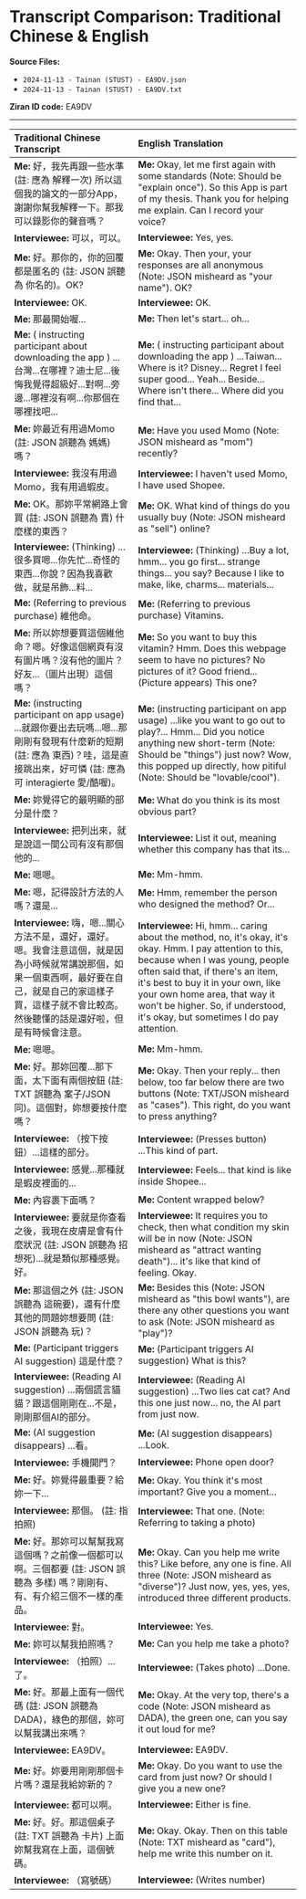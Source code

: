 # Transcript Comparison: Traditional Chinese & English

**Source Files:**
*   `2024-11-13 - Tainan (STUST) - EA9DV.json`
*   `2024-11-13 - Tainan (STUST) - EA9DV.txt`

**Ziran ID code:** EA9DV

------------------------------------------------------------------------

| Traditional Chinese Transcript                                                                                                                            | English Translation                                                                                                                                                                     |
| :---------------------------------------------------------------------------------------------------------------------------------------------------------- | :-------------------------------------------------------------------------------------------------------------------------------------------------------------------------------------- |
| **Me:** 好，我先再跟一些水準 (註: 應為 解釋一次) 所以這個我的論文的一部分App，謝謝你幫我解釋一下。那我可以錄影你的聲音嗎？                                      | **Me:** Okay, let me first again with some standards (Note: Should be "explain once"). So this App is part of my thesis. Thank you for helping me explain. Can I record your voice?       |
| **Interviewee:** 可以，可以。                                                                                                                                 | **Interviewee:** Yes, yes.                                                                                                                                                            |
| **Me:** 好。那你的，你的回覆都是匿名的 (註: JSON 誤聽為 你名的)。OK?                                                                                          | **Me:** Okay. Then your, your responses are all anonymous (Note: JSON misheard as "your name"). OK?                                                                                   |
| **Interviewee:** OK.                                                                                                                                      | **Interviewee:** OK.                                                                                                                                                                  |
| **Me:** 那最開始喔...                                                                                                                                       | **Me:** Then let's start... oh...                                                                                                                                                       |
| **Me:** ( instructing participant about downloading the app ) ...台灣...在哪裡？迪士尼...後悔我覺得超級好...對啊...旁邊...哪裡沒有啊...你那個在哪裡找吧... | **Me:** ( instructing participant about downloading the app ) ...Taiwan... Where is it? Disney... Regret I feel super good... Yeah... Beside... Where isn't there... Where did you find that... |
| **Me:** 妳最近有用過Momo (註: JSON 誤聽為 媽媽) 嗎？                                                                                                          | **Me:** Have you used Momo (Note: JSON misheard as "mom") recently?                                                                                                                     |
| **Interviewee:** 我沒有用過Momo，我有用過蝦皮。                                                                                                               | **Interviewee:** I haven't used Momo, I have used Shopee.                                                                                                                              |
| **Me:** OK。那妳平常網路上會買 (註: JSON 誤聽為 賣) 什麼樣的東西？                                                                                          | **Me:** OK. What kind of things do you usually buy (Note: JSON misheard as "sell") online?                                                                                             |
| **Interviewee:** (Thinking) ...很多買嗯...你先忙...奇怪的東西...你說？因為我喜歡做，就是吊飾...料...                                                        | **Interviewee:** (Thinking) ...Buy a lot, hmm... you go first... strange things... you say? Because I like to make, like, charms... materials...                                     |
| **Me:** (Referring to previous purchase) 維他命。                                                                                                           | **Me:** (Referring to previous purchase) Vitamins.                                                                                                                                    |
| **Me:** 所以妳想要買這個維他命？嗯。好像這個網頁有沒有圖片嗎？沒有他的圖片？好友...（圖片出現）這個嗎？                                                        | **Me:** So you want to buy this vitamin? Hmm. Does this webpage seem to have no pictures? No pictures of it? Good friend... (Picture appears) This one?                             |
| **Me:** (instructing participant on app usage) ...就跟你要出去玩嗎...嗯...那剛剛有發現有什麼新的短期 (註: 應為 東西)？哇，這是直接跳出來，好可憐 (註: 應為 可 interagierte 愛/酷喔)。 | **Me:** (instructing participant on app usage) ...like you want to go out to play?... Hmm... Did you notice anything new short-term (Note: Should be "things") just now? Wow, this popped up directly, how pitiful (Note: Should be "lovable/cool"). |
| **Me:** 妳覺得它的最明顯的部分是什麼？                                                                                                                    | **Me:** What do you think is its most obvious part?                                                                                                                                   |
| **Interviewee:** 把列出來，就是說這一間公司有沒有那個他的...                                                                                                   | **Interviewee:** List it out, meaning whether this company has that its...                                                                                                            |
| **Me:** 嗯嗯。                                                                                                                                              | **Me:** Mm-hmm.                                                                                                                                                                       |
| **Me:** 嗯，記得設計方法的人嗎？還是...                                                                                                                     | **Me:** Hmm, remember the person who designed the method? Or...                                                                                                                       |
| **Interviewee:** 嗨，嗯...關心方法不是，還好，還好。嗯。我會注意這個，就是因為小時候就常講說那個，如果一個東西啊，最好要在自己，就是自己的家這樣子買，這樣子就不會比較高。然後聽懂的話是還好啦，但是有時候會注意。 | **Interviewee:** Hi, hmm... caring about the method, no, it's okay, it's okay. Hmm. I pay attention to this, because when I was young, people often said that, if there's an item, it's best to buy it in your own, like your own home area, that way it won't be higher. So, if understood, it's okay, but sometimes I do pay attention. |
| **Me:** 嗯嗯。                                                                                                                                              | **Me:** Mm-hmm.                                                                                                                                                                       |
| **Me:** 好。那妳回覆...那下面，太下面有兩個按鈕 (註: TXT 誤聽為 案子/JSON 同)。這個對，妳想要按什麼嗎？                                                       | **Me:** Okay. Then your reply... then below, too far below there are two buttons (Note: TXT/JSON misheard as "cases"). This right, do you want to press anything?                  |
| **Interviewee:** （按下按鈕）...這樣的部分。                                                                                                                | **Interviewee:** (Presses button) ...This kind of part.                                                                                                                               |
| **Interviewee:** 感覺...那種就是蝦皮裡面的...                                                                                                               | **Interviewee:** Feels... that kind is like inside Shopee...                                                                                                                          |
| **Me:** 內容裹下面嗎？                                                                                                                                      | **Me:** Content wrapped below?                                                                                                                                                        |
| **Interviewee:** 要就是你查看之後，我現在皮膚是會有什麼狀況 (註: JSON 誤聽為 招想死)...就是類似那種感覺。好。                                                  | **Interviewee:** It requires you to check, then what condition my skin will be in now (Note: JSON misheard as "attract wanting death")... it's like that kind of feeling. Okay.          |
| **Me:** 那這個之外 (註: JSON 誤聽為 這碗要)，還有什麼其他的問題妳想要問 (註: JSON 誤聽為 玩)？                                                                | **Me:** Besides this (Note: JSON misheard as "this bowl wants"), are there any other questions you want to ask (Note: JSON misheard as "play")?                                  |
| **Me:** (Participant triggers AI suggestion) 這是什麼？                                                                                                     | **Me:** (Participant triggers AI suggestion) What is this?                                                                                                                            |
| **Interviewee:** (Reading AI suggestion) ...兩個謊言貓貓？跟這個剛剛在...不是，剛剛那個AI的部分。                                                            | **Interviewee:** (Reading AI suggestion) ...Two lies cat cat? And this one just now... no, the AI part from just now.                                                               |
| **Me:** (AI suggestion disappears) ...看。                                                                                                                  | **Me:** (AI suggestion disappears) ...Look.                                                                                                                                           |
| **Interviewee:** 手機開門？                                                                                                                                   | **Interviewee:** Phone open door?                                                                                                                                                     |
| **Me:** 好。妳覺得最重要？給妳一下...                                                                                                                       | **Me:** Okay. You think it's most important? Give you a moment...                                                                                                                   |
| **Interviewee:** 那個。 (註: 指拍照)                                                                                                                          | **Interviewee:** That one. (Note: Referring to taking a photo)                                                                                                                      |
| **Me:** 好。那妳可以幫幫我寫這個嗎？之前像一個都可以啊。三個都要 (註: JSON 誤聽為 多樣) 嗎？剛剛有、有、有介紹三個不一樣的產品。                                  | **Me:** Okay. Can you help me write this? Like before, any one is fine. All three (Note: JSON misheard as "diverse")? Just now, yes, yes, yes, introduced three different products.      |
| **Interviewee:** 對。                                                                                                                                         | **Interviewee:** Yes.                                                                                                                                                                 |
| **Me:** 妳可以幫我拍照嗎？                                                                                                                                  | **Me:** Can you help me take a photo?                                                                                                                                                 |
| **Interviewee:** （拍照）...了。                                                                                                                              | **Interviewee:** (Takes photo) ...Done.                                                                                                                                             |
| **Me:** 好。那最上面有一個代碼 (註: JSON 誤聽為 DADA)，綠色的那個，妳可以幫我講出來嗎？                                                                      | **Me:** Okay. At the very top, there's a code (Note: JSON misheard as DADA), the green one, can you say it out loud for me?                                                       |
| **Interviewee:** EA9DV。                                                                                                                                    | **Interviewee:** EA9DV.                                                                                                                                                               |
| **Me:** 好。妳要用剛剛那個卡片嗎？還是我給妳新的？                                                                                                            | **Me:** Okay. Do you want to use the card from just now? Or should I give you a new one?                                                                                              |
| **Interviewee:** 都可以啊。                                                                                                                                   | **Interviewee:** Either is fine.                                                                                                                                                      |
| **Me:** 好。好。那這個桌子 (註: TXT 誤聽為 卡片) 上面妳幫我寫在上面，這個號碼。                                                                               | **Me:** Okay. Okay. Then on this table (Note: TXT misheard as "card"), help me write this number on it.                                                                               |
| **Interviewee:** （寫號碼）                                                                                                                                   | **Interviewee:** (Writes number)                                                                                                                                                      |